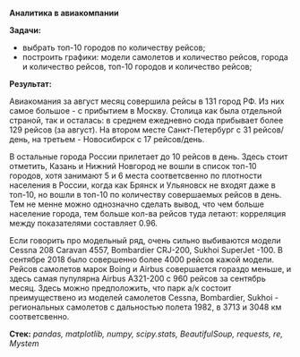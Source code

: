 **Аналитика в авиакомпании** 

**Задачи:** 

- выбрать топ-10 городов по количеству рейсов;
- построить графики: модели самолетов и количество рейсов, города и количество рейсов, топ-10 городов и количество рейсов;

**Результат:** 

Авиакомания за август месяц совершила рейсы в 131 город РФ. Из них самое большое - с прибытием в Москву. Столица как была отдельной страной, так и осталась: в среднем ежедневно сюда прибывает более 129 рейсов (за август). На втором месте Санкт-Петербург с 31 рейсов/день, на третьем - Новосибирск с 17 рейсов/день.

В остальные города России прилетает до 10 рейсов в день. Здесь стоит отметить, Казань и Нижний Новгород не вошли в список топ-10 городов, хотя занимают 5 и 6 места соответсвенно по плотности населения в России, когда как Брянск и Ульяновск не входят даже в топ-10, но вошли в топ-10 по количеству совершаемых рейсов в день. Тем не менне можно однозначно сделать вывод, что чем больше население города, тем больше кол-ва рейсов туда летают: корреляция между показателями составляет 0.96.

Если говорить про модельный ряд, очень сильно выбиваются модели Cessna 208 Caravan 4557, Bombardier CRJ-200, Sukhoi SuperJet -100. В сентябре 2018 было совершенно более 4000 рейсов кажой модели. Рейсов самолетов марок Boing и Airbus совершается гораздо меньше, и здесь самая пупулярна Airbus A321-200 с 960 рейсов за сентябрь месяц. Здесь можно предположить, что парк а/к состоит преимуществено из моделей самолетов Cessnа, Bombardier, Sukhoi - региональных самолетов с дальностью полета 1982, в 3713 и 3048 км соответсвенно.

**Стек:** 
*pandas, matplotlib, numpy, scipy.stats, BeautifulSoup, requests, re, Mystem*
